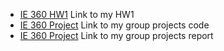 

* [IE 360 HW1](ıe360_2020402165.pdf) Link to my HW1
* [IE 360 Project](group26_ie360.ipynb) Link to my group projects code
* [IE 360 Project](group26_ie360report.ipynb) Link to my group projects report

